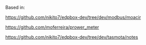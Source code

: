 Based in:

https://github.com/nikito7/edpbox-dev/tree/dev/modbus/moacir

https://github.com/moferreira/prower_meter

https://github.com/nikito7/edpbox-dev/tree/dev/tasmota/notes
